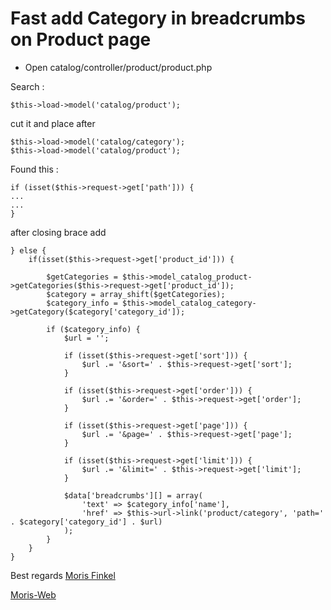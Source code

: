 Fast add Category in breadcrumbs on Product page
=========

* Open catalog/controller/product/product.php

Search : 
```
$this->load->model('catalog/product');
```

cut it and place after 

```
$this->load->model('catalog/category');
$this->load->model('catalog/product');
```

Found this :

```
if (isset($this->request->get['path'])) {
...
...
}
```

after closing brace add

```
} else {
    if(isset($this->request->get['product_id'])) {

        $getCategories = $this->model_catalog_product->getCategories($this->request->get['product_id']);
        $category = array_shift($getCategories);
        $category_info = $this->model_catalog_category->getCategory($category['category_id']);

        if ($category_info) {
            $url = '';

            if (isset($this->request->get['sort'])) {
                $url .= '&sort=' . $this->request->get['sort'];
            }

            if (isset($this->request->get['order'])) {
                $url .= '&order=' . $this->request->get['order'];
            }

            if (isset($this->request->get['page'])) {
                $url .= '&page=' . $this->request->get['page'];
            }

            if (isset($this->request->get['limit'])) {
                $url .= '&limit=' . $this->request->get['limit'];
            }

            $data['breadcrumbs'][] = array(
                'text' => $category_info['name'],
                'href' => $this->url->link('product/category', 'path=' . $category['category_id'] . $url)
            );
        }
    }
}

```

Best regards [Moris Finkel](mailto:moris@moris-web.com)

[Moris-Web](http://moris-web.com)


